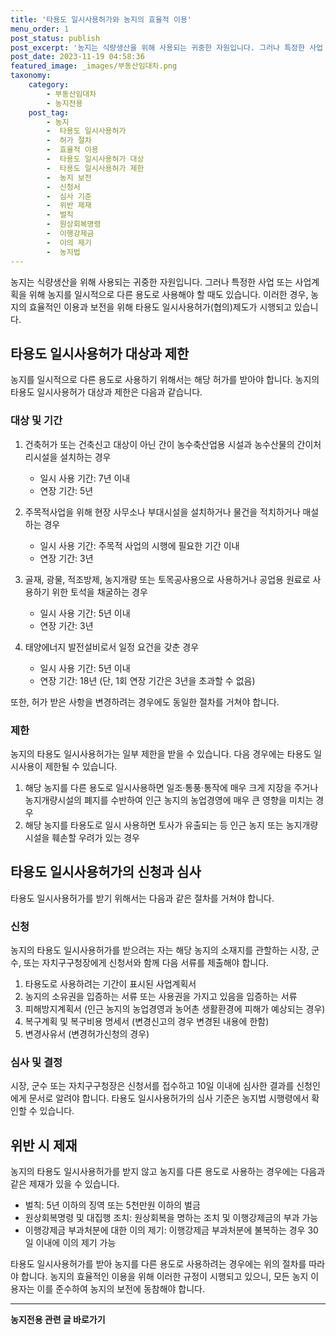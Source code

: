 ```yaml
---
title: '타용도 일시사용허가와 농지의 효율적 이용'
menu_order: 1
post_status: publish
post_excerpt: '농지는 식량생산을 위해 사용되는 귀중한 자원입니다. 그러나 특정한 사업 또는 사업계획을 위해 농지를 일시적으로 다른 용도로 사용해야 할 때도 있습니다. 이러한 경우, 농지의 효율적인 이용과 보전을 위해 타용도 일시사용허가 협의 제도가 시행되고 있습니다.'
post_date: 2023-11-19 04:58:36
featured_image: _images/부동산임대차.png
taxonomy:
    category:
        - 부동산임대차
        - 농지전용
    post_tag:
        - 농지
        -  타용도 일시사용허가
        -  허가 절차
        -  효율적 이용
        -  타용도 일시사용허가 대상
        -  타용도 일시사용허가 제한
        -  농지 보전
        -  신청서
        -  심사 기준
        -  위반 제재
        -  벌칙
        -  원상회복명령
        -  이행강제금
        -  이의 제기
        -  농지법
---
```




농지는 식량생산을 위해 사용되는 귀중한 자원입니다. 그러나 특정한 사업 또는 사업계획을 위해 농지를 일시적으로 다른 용도로 사용해야 할 때도 있습니다. 이러한 경우, 농지의 효율적인 이용과 보전을 위해 타용도 일시사용허가(협의)제도가 시행되고 있습니다.

## 타용도 일시사용허가 대상과 제한

농지를 일시적으로 다른 용도로 사용하기 위해서는 해당 허가를 받아야 합니다. 농지의 타용도 일시사용허가 대상과 제한은 다음과 같습니다.

### 대상 및 기간

1. 건축허가 또는 건축신고 대상이 아닌 간이 농수축산업용 시설과 농수산물의 간이처리시설을 설치하는 경우
   - 일시 사용 기간: 7년 이내
   - 연장 기간: 5년

2. 주목적사업을 위해 현장 사무소나 부대시설을 설치하거나 물건을 적치하거나 매설하는 경우
   - 일시 사용 기간: 주목적 사업의 시행에 필요한 기간 이내
   - 연장 기간: 3년

3. 골재, 광물, 적조방제, 농지개량 또는 토목공사용으로 사용하거나 공업용 원료로 사용하기 위한 토석을 채굴하는 경우
   - 일시 사용 기간: 5년 이내
   - 연장 기간: 3년

4. 태양에너지 발전설비로서 일정 요건을 갖춘 경우
   - 일시 사용 기간: 5년 이내
   - 연장 기간: 18년 (단, 1회 연장 기간은 3년을 초과할 수 없음)

또한, 허가 받은 사항을 변경하려는 경우에도 동일한 절차를 거쳐야 합니다.

### 제한

농지의 타용도 일시사용허가는 일부 제한을 받을 수 있습니다. 다음 경우에는 타용도 일시사용이 제한될 수 있습니다.

1. 해당 농지를 다른 용도로 일시사용하면 일조·통풍·통작에 매우 크게 지장을 주거나 농지개량시설의 폐지를 수반하여 인근 농지의 농업경영에 매우 큰 영향을 미치는 경우
2. 해당 농지를 타용도로 일시 사용하면 토사가 유출되는 등 인근 농지 또는 농지개량시설을 훼손할 우려가 있는 경우

## 타용도 일시사용허가의 신청과 심사

타용도 일시사용허가를 받기 위해서는 다음과 같은 절차를 거쳐야 합니다.

### 신청

농지의 타용도 일시사용허가를 받으려는 자는 해당 농지의 소재지를 관할하는 시장, 군수, 또는 자치구구청장에게 신청서와 함께 다음 서류를 제출해야 합니다.

1. 타용도로 사용하려는 기간이 표시된 사업계획서
2. 농지의 소유권을 입증하는 서류 또는 사용권을 가지고 있음을 입증하는 서류
3. 피해방지계획서 (인근 농지의 농업경영과 농어촌 생활환경에 피해가 예상되는 경우)
4. 복구계획 및 복구비용 명세서 (변경신고의 경우 변경된 내용에 한함)
5. 변경사유서 (변경허가신청의 경우)

### 심사 및 결정

시장, 군수 또는 자치구구청장은 신청서를 접수하고 10일 이내에 심사한 결과를 신청인에게 문서로 알려야 합니다. 타용도 일시사용허가의 심사 기준은 농지법 시행령에서 확인할 수 있습니다.

## 위반 시 제재

농지의 타용도 일시사용허가를 받지 않고 농지를 다른 용도로 사용하는 경우에는 다음과 같은 제재가 있을 수 있습니다.

- 벌칙: 5년 이하의 징역 또는 5천만원 이하의 벌금
- 원상회복명령 및 대집행 조치: 원상회복을 명하는 조치 및 이행강제금의 부과 가능
- 이행강제금 부과처분에 대한 이의 제기: 이행강제금 부과처분에 불복하는 경우 30일 이내에 이의 제기 가능

타용도 일시사용허가를 받아 농지를 다른 용도로 사용하려는 경우에는 위의 절차를 따라야 합니다. 농지의 효율적인 이용을 위해 이러한 규정이 시행되고 있으니, 모든 농지 이용자는 이를 준수하여 농지의 보전에 동참해야 합니다.


<!-- wp:separator -->
<hr class="wp-block-separator has-alpha-channel-opacity"/>
<!-- /wp:separator -->

<!-- wp:group {"backgroundColor":"base","layout":{"type":"constrained"}} -->
<div class="wp-block-group has-base-background-color has-background"><!-- wp:paragraph {"align":"center","fontSize":"medium"} -->
<p class="has-text-align-center has-large-font-size"><strong>농지전용 관련 글 바로가기</strong></p>
<!-- /wp:paragraph -->


<!-- wp:latest-posts
{"categories":[{"id":23554,"count":19,"description":"","link":"https://uknowlaw.com/category/%eb%86%8d%ec%a7%80%ec%a0%84%ec%9a%a9/","name":"농지전용","slug":"농지전용","taxonomy":"category","parent":0,"meta":[],"_links":{"self":[{"href":"https://uknowlaw.com/wp-json/wp/v2/categories/23554"}],"collection":[{"href":"https://uknowlaw.com/wp-json/wp/v2/categories"}],"about":[{"href":"https://uknowlaw.com/wp-json/wp/v2/taxonomies/category"}],"wp:post_type":[{"href":"https://uknowlaw.com/wp-json/wp/v2/posts?categories=23554"}],"curies":[{"name":"wp","href":"https://api.w.org/{rel}","templated":true}]}}],"postsToShow":100,"excerptLength":28,"postLayout":"grid","columns":2,"featuredImageAlign":"left","featuredImageSizeSlug":"large","fontSize":"small"} /--></div>
<!-- /wp:group -->